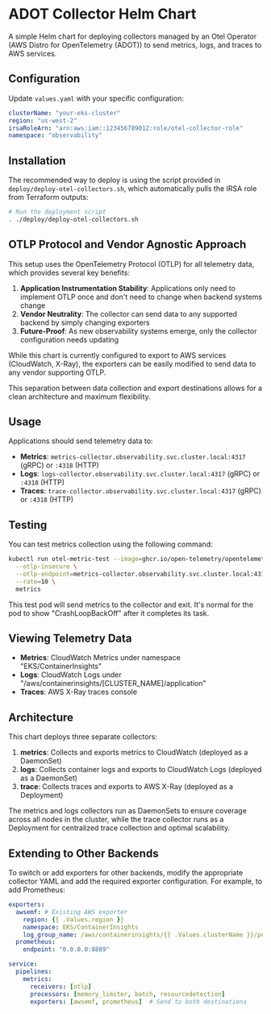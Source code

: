 # ADOT Collector Helm Chart

A simple Helm chart for deploying collectors managed by an Otel Operator (AWS Distro for OpenTelemetry (ADOT)) to send metrics, logs, and traces to AWS services.

## Configuration

Update `values.yaml` with your specific configuration:

```yaml
clusterName: "your-eks-cluster"
region: "us-west-2"
irsaRoleArn: "arn:aws:iam::123456789012:role/otel-collector-role"
namespace: "observability"
```

## Installation

The recommended way to deploy is using the script provided in `deploy/deploy-otel-collectors.sh`, which automatically pulls the IRSA role from Terraform outputs:

```bash
# Run the deployment script
. ./deploy/deploy-otel-collectors.sh
```

## OTLP Protocol and Vendor Agnostic Approach

This setup uses the OpenTelemetry Protocol (OTLP) for all telemetry data, which provides several key benefits:

1. **Application Instrumentation Stability**: Applications only need to implement OTLP once and don't need to change when backend systems change
2. **Vendor Neutrality**: The collector can send data to any supported backend by simply changing exporters
3. **Future-Proof**: As new observability systems emerge, only the collector configuration needs updating

While this chart is currently configured to export to AWS services (CloudWatch, X-Ray), the exporters can be easily modified to send data to any vendor supporting OTLP.

This separation between data collection and export destinations allows for a clean architecture and maximum flexibility.

## Usage

Applications should send telemetry data to:

- **Metrics**: `metrics-collector.observability.svc.cluster.local:4317` (gRPC) or `:4318` (HTTP)
- **Logs**: `logs-collector.observability.svc.cluster.local:4317` (gRPC) or `:4318` (HTTP)
- **Traces**: `trace-collector.observability.svc.cluster.local:4317` (gRPC) or `:4318` (HTTP)

## Testing

You can test metrics collection using the following command:

```bash
kubectl run otel-metric-test --image=ghcr.io/open-telemetry/opentelemetry-collector-contrib/telemetrygen:latest -- \
  --otlp-insecure \
  --otlp-endpoint=metrics-collector.observability.svc.cluster.local:4317 \
  --rate=10 \
  metrics
```

This test pod will send metrics to the collector and exit. It's normal for the pod to show "CrashLoopBackOff" after it completes its task.

## Viewing Telemetry Data

- **Metrics**: CloudWatch Metrics under namespace "EKS/ContainerInsights"
- **Logs**: CloudWatch Logs under "/aws/containerinsights/[CLUSTER_NAME]/application"
- **Traces**: AWS X-Ray traces console

## Architecture

This chart deploys three separate collectors:

1. **metrics**: Collects and exports metrics to CloudWatch (deployed as a DaemonSet)
2. **logs**: Collects container logs and exports to CloudWatch Logs (deployed as a DaemonSet)
3. **trace**: Collects traces and exports to AWS X-Ray (deployed as a Deployment)

The metrics and logs collectors run as DaemonSets to ensure coverage across all nodes in the cluster, while the trace collector runs as a Deployment for centralized trace collection and optimal scalability.

## Extending to Other Backends

To switch or add exporters for other backends, modify the appropriate collector YAML and add the required exporter configuration. For example, to add Prometheus:

```yaml
exporters:
  awsemf: # Existing AWS exporter
    region: {{ .Values.region }}
    namespace: EKS/ContainerInsights
    log_group_name: /aws/containerinsights/{{ .Values.clusterName }}/performance
  prometheus:
    endpoint: "0.0.0.0:8889"

service:
  pipelines:
    metrics:
      receivers: [otlp]
      processors: [memory_limiter, batch, resourcedetection]
      exporters: [awsemf, prometheus]  # Send to both destinations
```